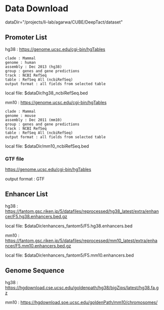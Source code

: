 # Data Download

dataDir="/projects/li-lab/agarwa/CUBE/DeepTact/dataset"

## Promoter List

hg38 : https://genome.ucsc.edu/cgi-bin/hgTables

	clade : Mammal
	genome : human
	assembly : Dec 2013 (hg38)
	group : genes and gene predictions
	track : NCBI RefSeq
	table : RefSeq All (ncbiRefSeq)
	output format : all fields from selected table

local file: $dataDir/hg38_ncbiRefSeq.bed

mm10 :  https://genome.ucsc.edu/cgi-bin/hgTables


	clade : Mammal
	genome : mouse
	assembly : Dec 2011 (mm10)
	group : genes and gene predictions
	track : NCBI RefSeq
	table : RefSeq All (ncbiRefSeq)
	output format : all fields from selected table

local file: $dataDir/mm10_ncbiRefSeq.bed


### GTF file

https://genome.ucsc.edu/cgi-bin/hgTables

output format : GTF

## Enhancer List

hg38 : https://fantom.gsc.riken.jp/5/datafiles/reprocessed/hg38_latest/extra/enhancer/F5.hg38.enhancers.bed.gz

local file: $dataDir/enhancers_fantom5/F5.hg38.enhancers.bed

mm10 : https://fantom.gsc.riken.jp/5/datafiles/reprocessed/mm10_latest/extra/enhancer/F5.mm10.enhancers.bed.gz

local file: $dataDir/enhancers_fantom5/F5.mm10.enhancers.bed

## Genome Sequence

hg38 : https://hgdownload.cse.ucsc.edu/goldenpath/hg38/bigZips/latest/hg38.fa.gz

mm10 : https://hgdownload.soe.ucsc.edu/goldenPath/mm10/chromosomes/

